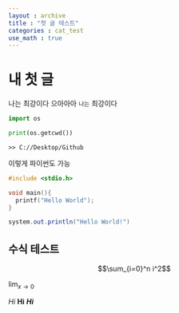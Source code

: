 ```yaml
---
layout : archive
title : "첫 글 테스트"
categories : cat_test
use_math : true
---
```


<!-- Ctrl + Shift + M => Preview -->
<!-- Ctrl + Shift + 9 => git -->

# 내 첫 글
나는 최강이다 으아아아
`나는` 최강이다

```python
import os

print(os.getcwd())
```
```
>> C://Desktop/Github
```

이렇게 파이썬도 가능

```cpp
#include <stdio.h>

void main(){
  printf("Hello World");
}
```

```java
system.out.println("Hello World!")
```

## 수식 테스트

$$\sum_{i=0}^n i^2$$

$\lim_{x\to 0}$

*Hi*
**Hi**
***Hi***
